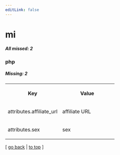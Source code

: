 ```yaml
---
editLink: false
---
```


# mi

##### All missed: 2


### php

##### Missing: 2

<table width="100%">
<tr><th width="50%">

Key

</th><th width="50%">

Value

</th></tr>
<tr><td width="50%">

attributes.affiliate_url

</td><td width="50%">

affiliate URL

</td></tr>
<tr><td width="50%">

attributes.sex

</td><td width="50%">

sex

</td></tr>
</table>

[ [go back](../status.md) | [to top](#) ]

